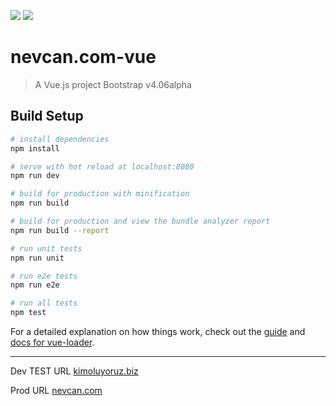 
[![](https://img.shields.io/github/commit-activity/y/nevcanuludas/nevcan.com.svg)](https://github.com/nevcanuludas/nevcan.com/commits/master) ![](https://img.shields.io/github/last-commit/nevcanuludas/nevcan.com.svg)



# nevcan.com-vue

> A Vue.js project
> Bootstrap v4.06alpha

## Build Setup

``` bash
# install dependencies
npm install

# serve with hot reload at localhost:8080
npm run dev

# build for production with minification
npm run build

# build for production and view the bundle analyzer report
npm run build --report

# run unit tests
npm run unit

# run e2e tests
npm run e2e

# run all tests
npm test
```

For a detailed explanation on how things work, check out the [guide](http://vuejs-templates.github.io/webpack/) and [docs for vue-loader](http://vuejs.github.io/vue-loader).

-----------

Dev TEST URL [kimoluyoruz.biz](http://kimoluyoruz.biz)

Prod URL [nevcan.com](http://nevcan.com)
